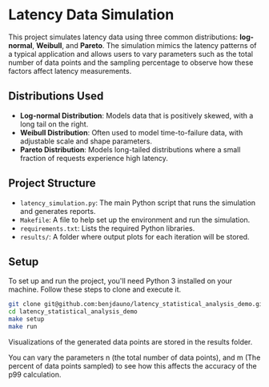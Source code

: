 # Latency Data Simulation

This project simulates latency data using three common distributions: **log-normal**, **Weibull**, and **Pareto**. The simulation mimics the latency patterns of a typical application and allows users to vary parameters such as the total number of data points and the sampling percentage to observe how these factors affect latency measurements.

## Distributions Used

- **Log-normal Distribution**: Models data that is positively skewed, with a long tail on the right.
- **Weibull Distribution**: Often used to model time-to-failure data, with adjustable scale and shape parameters.
- **Pareto Distribution**: Models long-tailed distributions where a small fraction of requests experience high latency.

## Project Structure

- `latency_simulation.py`: The main Python script that runs the simulation and generates reports.
- `Makefile`: A file to help set up the environment and run the simulation.
- `requirements.txt`: Lists the required Python libraries.
- `results/`: A folder where output plots for each iteration will be stored.

## Setup

To set up and run the project, you'll need Python 3 installed on your machine. Follow these steps to clone and execute it.


```bash
git clone git@github.com:benjdauno/latency_statistical_analysis_demo.git
cd latency_statistical_analysis_demo
make setup
make run
```

Visualizations of the generated data points are stored in the results folder.

You can vary the parameters n (the total number of data points), and m (The percent of data points sampled) to see how this affects the accuracy of the p99 calculation.